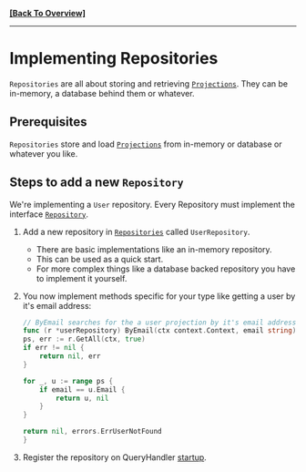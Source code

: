 **[[Back To Overview]](README.md)**

---

# Implementing Repositories

`Repositories` are all about storing and retrieving [`Projections`](04-projections.md). They can be in-memory, a database behind them or whatever.

## Prerequisites

`Repositories` store and load [`Projections`](04-projections.md) from in-memory or database or whatever you like.

## Steps to add a new `Repository`

We're implementing a `User` repository.
Every Repository must implement the interface [`Repository`](../../pkg/eventsourcing/repository.go).

1. Add a new repository in [`Repositories`](../../pkg/domain/repositories) called `UserRepository`.
    * There are basic implementations like an in-memory repository.
    * This can be used as a quick start.
    * For more complex things like a database backed repository you have to implement it yourself.

1. You now implement methods specific for your type like getting a user by it's email address:

    ```go
    // ByEmail searches for the a user projection by it's email address.
    func (r *userRepository) ByEmail(ctx context.Context, email string) (*projections.User, error) {
    ps, err := r.GetAll(ctx, true)
    if err != nil {
        return nil, err
    }

    for _, u := range ps {
        if email == u.Email {
            return u, nil
        }
    }

    return nil, errors.ErrUserNotFound
    }
    ```

1. Register the repository on QueryHandler [startup](../../pkg/domain/queryhandler.go).
